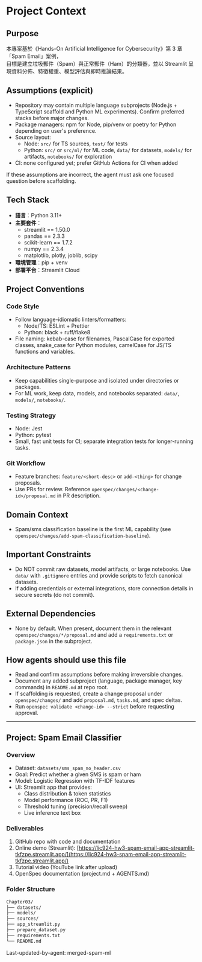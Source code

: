 # Project Context

## Purpose
本專案基於《Hands-On Artificial Intelligence for Cybersecurity》第 3 章「Spam Email」案例，  
目標是建立垃圾郵件（Spam）與正常郵件（Ham）的分類器，並以 Streamlit 呈現資料分佈、特徵權重、模型評估與即時推論結果。

## Assumptions (explicit)
- Repository may contain multiple language subprojects (Node.js + TypeScript scaffold and Python ML experiments). Confirm preferred stacks before major changes.
- Package managers: npm for Node, pip/venv or poetry for Python depending on user's preference.
- Source layout:
  - Node: `src/` for TS sources, `test/` for tests
  - Python: `src/` or `src/ml/` for ML code, `data/` for datasets, `models/` for artifacts, `notebooks/` for exploration
- CI: none configured yet; prefer GitHub Actions for CI when added

If these assumptions are incorrect, the agent must ask one focused question before scaffolding.

## Tech Stack
- **語言**：Python 3.11+
- **主要套件**：
  - streamlit == 1.50.0
  - pandas == 2.3.3
  - scikit-learn == 1.7.2
  - numpy == 2.3.4
  - matplotlib, plotly, joblib, scipy
- **環境管理**：pip + venv
- **部署平台**：Streamlit Cloud

## Project Conventions

### Code Style
- Follow language-idiomatic linters/formatters:
  - Node/TS: ESLint + Prettier
  - Python: black + ruff/flake8
- File naming: kebab-case for filenames, PascalCase for exported classes, snake_case for Python modules, camelCase for JS/TS functions and variables.

### Architecture Patterns
- Keep capabilities single-purpose and isolated under directories or packages.
- For ML work, keep data, models, and notebooks separated: `data/`, `models/`, `notebooks/`.

### Testing Strategy
- Node: Jest
- Python: pytest
- Small, fast unit tests for CI; separate integration tests for longer-running tasks.

### Git Workflow
- Feature branches: `feature/<short-desc>` or `add-<thing>` for change proposals.
- Use PRs for review. Reference `openspec/changes/<change-id>/proposal.md` in PR description.

## Domain Context
- Spam/sms classification baseline is the first ML capability (see `openspec/changes/add-spam-classification-baseline`).

## Important Constraints
- Do NOT commit raw datasets, model artifacts, or large notebooks. Use `data/` with `.gitignore` entries and provide scripts to fetch canonical datasets.
- If adding credentials or external integrations, store connection details in secure secrets (do not commit).

## External Dependencies
- None by default. When present, document them in the relevant `openspec/changes/*/proposal.md` and add a `requirements.txt` or `package.json` in the subproject.

## How agents should use this file
- Read and confirm assumptions before making irreversible changes.
- Document any added subproject (language, package manager, key commands) in `README.md` at repo root.
- If scaffolding is requested, create a change proposal under `openspec/changes/` and add `proposal.md`, `tasks.md`, and spec deltas.
- Run `openspec validate <change-id> --strict` before requesting approval.

---
## Project: Spam Email Classifier

### Overview
- Dataset: `datasets/sms_spam_no_header.csv`
- Goal: Predict whether a given SMS is spam or ham
- Model: Logistic Regression with TF-IDF features
- UI: Streamlit app that provides:
  - Class distribution & token statistics
  - Model performance (ROC, PR, F1)
  - Threshold tuning (precision/recall sweep)
  - Live inference text box

### Deliverables
1. GitHub repo with code and documentation  
2. Online demo (Streamlit): [https://lic924-hw3-spam-email-app-streamlit-tkfzpe.streamlit.app/](https://lic924-hw3-spam-email-app-streamlit-tkfzpe.streamlit.app/)  
3. Tutorial video (YouTube link after upload)  
4. OpenSpec documentation (project.md + AGENTS.md)

### Folder Structure
```bash
Chapter03/
├── datasets/
├── models/
├── sources/
├── app_streamlit.py
├── prepare_dataset.py
├── requirements.txt
└── README.md
```
Last-updated-by-agent: merged-spam-ml

